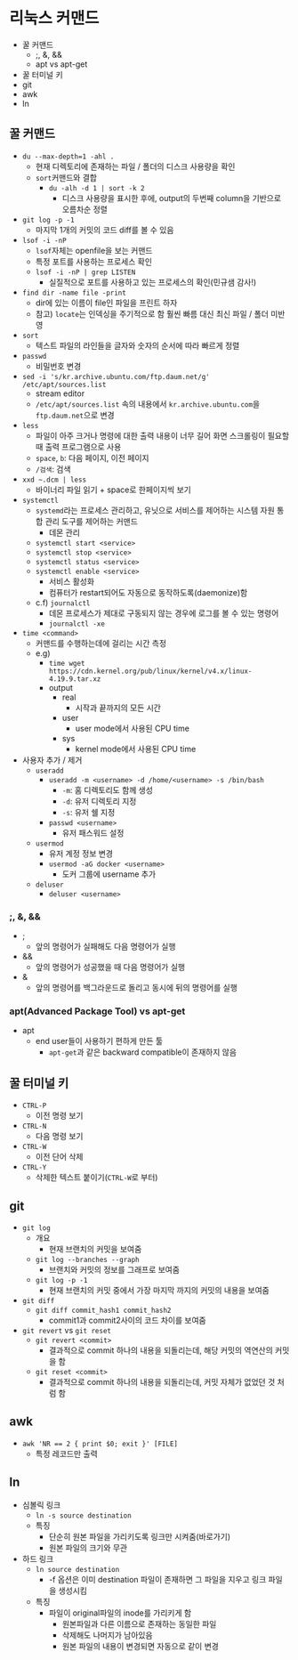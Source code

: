 # 리눅스 커맨드

- 꿀 커맨드
  - ;, &, &&
  - apt vs apt-get
- 꿀 터미널 키
- git
- awk
- ln

## 꿀 커맨드

- `du --max-depth=1 -ahl .`
  - 현재 디렉토리에 존재하는 파일 / 폴더의 디스크 사용량을 확인
  - `sort`커맨드와 결합
    - `du -alh -d 1 | sort -k 2`
      - 디스크 사용량을 표시한 후에, output의 두번째 column을 기반으로 오름차순 정렬
- `git log -p -1`
  - 마지막 1개의 커밋의 코드 diff를 볼 수 있음
- `lsof -i -nP`
  - `lsof`자체는 openfile을 보는 커맨드
  - 특정 포트를 사용하는 프로세스 확인
  - `lsof -i -nP | grep LISTEN`
    - 실질적으로 포트를 사용하고 있는 프로세스의 확인(민규샘 감사!)
- `find dir -name file -print`
  - dir에 있는 이름이 file인 파일을 프린트 하자
  - 참고) `locate`는 인덱싱을 주기적으로 함 훨씬 빠름 대신 최신 파일 / 폴더 미반영
- `sort`
  - 텍스트 파일의 라인들을 글자와 숫자의 순서에 따라 빠르게 정렬
- `passwd`
  - 비밀번호 변경
- `sed -i 's/kr.archive.ubuntu.com/ftp.daum.net/g' /etc/apt/sources.list`
  - stream editor
  - `/etc/apt/sources.list` 속의 내용에서 `kr.archive.ubuntu.com`을 `ftp.daum.net`으로 변경
- `less`
  - 파일이 아주 크거나 명령에 대한 출력 내용이 너무 길어 화면 스크롤링이 필요할 때 출력 프로그램으로 사용
  - `space`, `b`: 다음 페이지, 이전 페이지
  - `/검색`: 검색
- `xxd ~.dcm | less`
  - 바이너리 파일 읽기 + space로 한페이지씩 보기
- `systemctl`
  - `systemd`라는 프로세스 관리하고, 유닛으로 서비스를 제어하는 시스템 자원 통합 관리 도구를 제어하는 커맨드
    - 데몬 관리
  - `systemctl start <service>`
  - `systemctl stop <service>`
  - `systemctl status <service>`
  - `systemctl enable <service>`
    - 서비스 활성화
    - 컴퓨터가 restart되어도 자동으로 동작하도록(daemonize)함
  - c.f) `journalctl`
    - 데몬 프로세스가 제대로 구동되지 않는 경우에 로그를 볼 수 있는 명령어
    - `journalctl -xe`
- `time <command>`
  - 커맨드를 수행하는데에 걸리는 시간 측정
  - e.g)
    - `time wget https://cdn.kernel.org/pub/linux/kernel/v4.x/linux-4.19.9.tar.xz`
    - output
      - real
        - 시작과 끝까지의 모든 시간
      - user
        - user mode에서 사용된 CPU time
      - sys
        - kernel mode에서 사용된 CPU time
- 사용자 추가 / 제거
  - `useradd`
    - `useradd -m <username> -d /home/<username> -s /bin/bash`
      - `-m`: 홈 디렉토리도 함께 생성
      - `-d`: 유저 디렉토리 지정
      - `-s`: 유저 쉘 지정
    - `passwd <username>`
      - 유저 패스워드 설정
  - `usermod`
    - 유저 계정 정보 변경
    - `usermod -aG docker <username>`
      - 도커 그룹에 username 추가
  - `deluser`
    - `deluser <username>`

### ;, &, &&

- ;
  - 앞의 명령어가 실패해도 다음 명령어가 실행
- &&
  - 앞의 명령어가 성공했을 때 다음 명령어가 실행
- &
  - 앞의 명령어를 백그라운드로 돌리고 동시에 뒤의 명령어를 실행

### apt(Advanced Package Tool) vs apt-get

- apt
  - end user들이 사용하기 편하게 만든 툴
    - `apt-get`과 같은 backward compatible이 존재하지 않음

## 꿀 터미널 키

- `CTRL-P`
  - 이전 명령 보기
- `CTRL-N`
  - 다음 명령 보기
- `CTRL-W`
  - 이전 단어 삭제
- `CTRL-Y`
  - 삭제한 텍스트 붙이기(`CTRL-W`로 부터)

## git

- `git log`
  - 개요
    - 현재 브랜치의 커밋을 보여줌
  - `git log --branches --graph`
    - 브랜치와 커밋의 정보를 그래프로 보여줌
  - `git log -p -1`
    - 현재 브랜치의 커밋 중에서 가장 마지막 까지의 커밋의 내용을 보여줌
- `git diff`
  - `git diff commit_hash1 commit_hash2`
    - commit1과 commit2사이의 코드 차이를 보여줌
- `git revert` vs `git reset`
  - `git revert <commit>`
    - 결과적으로 commit 하나의 내용을 되돌리는데, 해당 커밋의 역연산의 커밋을 함
  - `git reset <commit>`
    - 결과적으로 commit 하나의 내용을 되돌리는데, 커밋 자체가 없었던 것 처럼 함

## awk

- `awk 'NR == 2 { print $0; exit }' [FILE]`
  - 특정 레코드만 출력

## ln

- 심볼릭 링크
  - `ln -s source destination`
  - 특징
    - 단순히 원본 파일을 가리키도록 링크만 시켜줌(바로가기)
    - 원본 파일의 크기와 무관
- 하드 링크
  - `ln source destination`
    - -f 옵션은 이미 destination 파일이 존재하면 그 파일을 지우고 링크 파일을 생성시킴
  - 특징
    - 파일이 original파일의 inode를 가리키게 함
      - 원본파일과 다른 이름으로 존재하는 동일한 파일
      - 삭제해도 나머지가 남아있음
      - 원본 파일의 내용이 변경되면 자동으로 같이 변경
